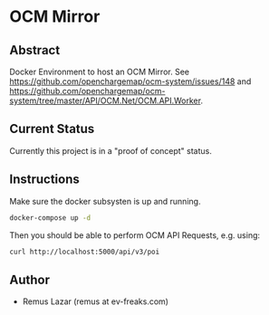 OCM Mirror
====

Abstract
----

Docker Environment to host an OCM Mirror. See https://github.com/openchargemap/ocm-system/issues/148 and https://github.com/openchargemap/ocm-system/tree/master/API/OCM.Net/OCM.API.Worker.


Current Status
----

Currently this project is in a "proof of concept" status.


Instructions
----

Make sure the docker subsysten is up and running.

```bash
docker-compose up -d
```

Then you should be able to perform OCM API Requests, e.g. using:

```bash
curl http://localhost:5000/api/v3/poi
```

Author
----

* Remus Lazar (remus at ev-freaks.com)
